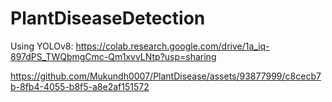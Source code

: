 # PlantDiseaseDetection
Using YOLOv8:  https://colab.research.google.com/drive/1a_iq-897dPS_TWQbmgCmc-Qm1xvvLNtp?usp=sharing

https://github.com/Mukundh0007/PlantDisease/assets/93877999/c8cecb7b-8fb4-4055-b8f5-a8e2af151572


